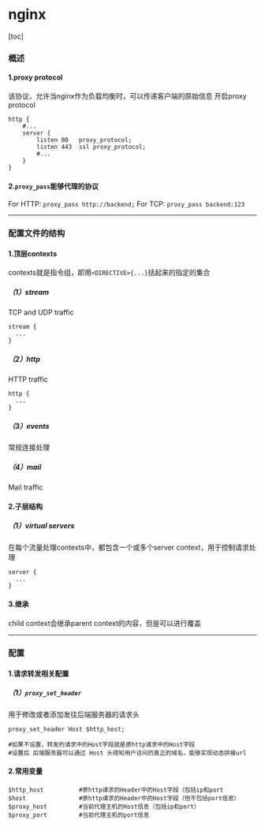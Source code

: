 # nginx
[toc]

### 概述
#### 1.proxy protocol
该协议，允许当nginx作为负载均衡时，可以传递客户端的原始信息
开启proxy protocol
```shell
http {
    #...
    server {
        listen 80   proxy_protocol;
        listen 443  ssl proxy_protocol;
        #...
    }
}
```

#### 2.`proxy_pass`能够代理的协议
For HTTP: `proxy_pass http://backend;`
For TCP: `proxy_pass backend:123`

***

### 配置文件的结构

#### 1.顶层contexts
contexts就是指令组，即用`<DIRECTIVE>{...}`括起来的指定的集合

##### （1）stream
TCP and UDP traffic
```shell
stream {
  ...
}
```

##### （2）http
HTTP traffic
```shell
http {
  ...
}
```

##### （3）events
常规连接处理

##### （4）mail
Mail traffic

#### 2.子层结构

##### （1）virtual servers
在每个流量处理contexts中，都包含一个或多个server context，用于控制请求处理
```shell
server {
  ...
}
```

#### 3.继承
child context会继承parent context的内容，但是可以进行覆盖

***

### 配置
#### 1.请求转发相关配置
##### （1）`proxy_set_header`    
用于修改或者添加发往后端服务器的请求头
```shell
proxy_set_header Host $http_host;

#如果不设置，转发的请求中的Host字段就是原http请求中的Host字段
#设置后 后端服务器可以通过 Host 头得知用户访问的真正的域名，能够实现动态拼接url
```

#### 2.常用变量
```shell
$http_host          #原http请求的Header中的Host字段（包括ip和port
$host               #原http请求的Header中的Host字段（但不包括port信息）
$proxy_host         #当前代理主机的Host信息（包括ip和port）
$proxy_port         #当前代理主机的port信息
```
